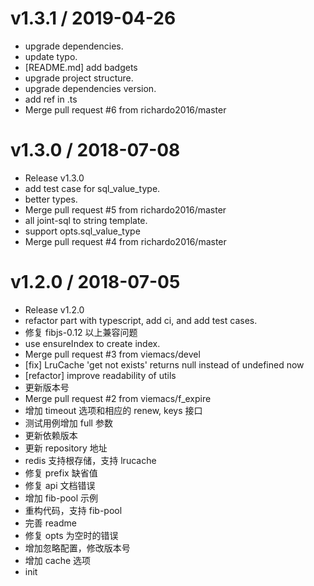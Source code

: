 
v1.3.1 / 2019-04-26
==================

  * upgrade dependencies.
  * update typo.
  * [README.md] add badgets
  * upgrade project structure.
  * upgrade dependencies version.
  * add ref in .ts
  * Merge pull request #6 from richardo2016/master

v1.3.0 / 2018-07-08
===================

  * Release v1.3.0
  * add test case for sql_value_type.
  * better types.
  * Merge pull request #5 from richardo2016/master
  * all joint-sql to string template.
  * support opts.sql_value_type
  * Merge pull request #4 from richardo2016/master

v1.2.0 / 2018-07-05
===================

  * Release v1.2.0
  * refactor part with typescript, add ci, and add test cases.
  * 修复 fibjs-0.12 以上兼容问题
  * use ensureIndex to create index.
  * Merge pull request #3 from viemacs/devel
  * [fix] LruCache 'get not exists' returns null instead of undefined now
  * [refactor] improve readability of utils
  * 更新版本号
  * Merge pull request #2 from viemacs/f_expire
  * 增加 timeout 选项和相应的 renew, keys 接口
  * 测试用例增加 full 参数
  * 更新依赖版本
  * 更新 repository 地址
  * redis 支持根存储，支持 lrucache
  * 修复 prefix 缺省值
  * 修复 api 文档错误
  * 增加 fib-pool 示例
  * 重构代码，支持 fib-pool
  * 完善 readme
  * 修复 opts 为空时的错误
  * 增加忽略配置，修改版本号
  * 增加 cache 选项
  * init
